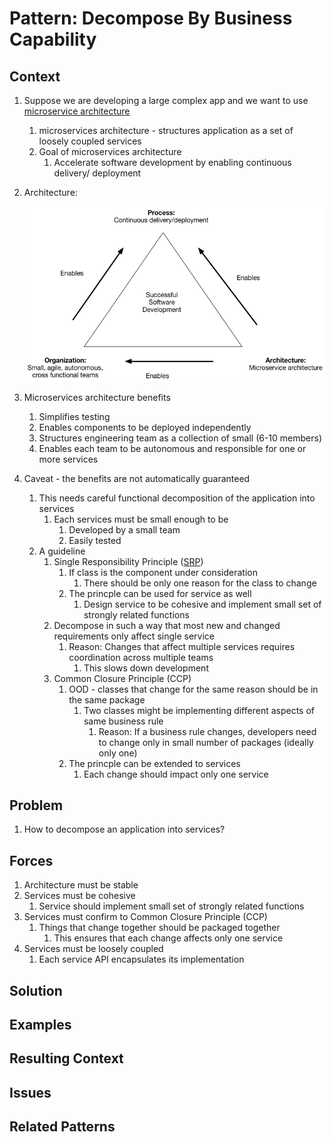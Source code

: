 # Pattern: Decompose By Business Capability #
## Context ##
1. Suppose we are developing a large complex app and we want to use [microservice architecture](https://microservices.io/patterns/microservices.html)
	1. microservices architecture - structures application as a set of loosely coupled services
	2. Goal of microservices architecture
		1. Accelerate software development by enabling continuous delivery/ deployment
2. Architecture:

	![Successful software development](successful_software_development.png)

3. Microservices architecture benefits
	1. Simplifies testing
	2. Enables components to be deployed independently
	3. Structures engineering team as a collection of small (6-10 members)
	4. Enables each team to be autonomous and responsible for one or more services
4. Caveat - the benefits are not automatically guaranteed
	1. This needs careful functional decomposition of the application into services
		1. Each services must be small enough to be
			1. Developed by a small team
			2. Easily tested
	2. A guideline
		1. Single Responsibility Principle ([SRP](http://www.objectmentor.com/resources/articles/srp.pdf))
			1. If class is the component under consideration
				1. There should be only one reason for the class to change
			2. The princple can be used for service as well
				1. Design service to be cohesive and implement small set of strongly related functions
		2. Decompose in such a way that most new and changed requirements only affect single service
			1. Reason: Changes that affect multiple services requires coordination across multiple teams
				1. This slows down development
		3. Common Closure Principle (CCP)
			1. OOD - classes that change for the same reason should be in the same package
				1. Two classes might be implementing different aspects of same business rule
					1. Reason: If a business rule changes, developers need to change only in small number of packages (ideally only one)
			2. The princple can be extended to services
				1. Each change should impact only one service

## Problem ##
1. How to decompose an application into services?

## Forces ##
1. Architecture must be stable
2. Services must be cohesive
	1. Service should implement small set of strongly related functions
3. Services must confirm to Common Closure Principle (CCP)
	1. Things that change together should be packaged together
		1. This ensures that each change affects only one service
4. Services must be loosely coupled
	1. Each service API encapsulates its implementation

## Solution ##
## Examples ##
## Resulting Context ##
## Issues ##
## Related Patterns ##